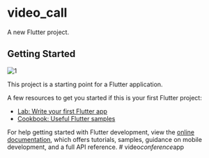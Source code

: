 # video_call

A new Flutter project.

## Getting Started
![1](https://github.com/Ansab369/video_conference_app/assets/112118870/816e98df-f0c0-49df-a23b-c4ed05d5ab11)




This project is a starting point for a Flutter application.

A few resources to get you started if this is your first Flutter project:

- [Lab: Write your first Flutter app](https://docs.flutter.dev/get-started/codelab)
- [Cookbook: Useful Flutter samples](https://docs.flutter.dev/cookbook)

For help getting started with Flutter development, view the
[online documentation](https://docs.flutter.dev/), which offers tutorials,
samples, guidance on mobile development, and a full API reference.
#   v i d e o _ c o n f e r e n c e _ a p p 
 
 

